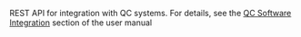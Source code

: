 REST API for integration with QC systems. For details, see the
[QC Software Integration](https://miso-lims.readthedocs.io/projects/docs/en/latest/user_manual/qc_integration/#rest-api)
section of the user manual
